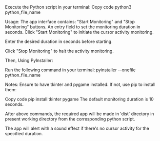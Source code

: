 Execute the Python script in your terminal:
Copy code
python3 python_file_name

Usage:
The app interface contains:
"Start Monitoring" and "Stop Monitoring" buttons.
An entry field to set the monitoring duration in seconds.
Click "Start Monitoring" to initiate the cursor activity monitoring.

Enter the desired duration in seconds before starting.

Click "Stop Monitoring" to halt the activity monitoring.

Then,
Using PyInstaller:

Run the following command in your terminal:
pyinstaller --onefile python_file_name


Notes:
Ensure to have tkinter and pygame installed. If not, use pip to install them:

Copy code
pip install tkinter pygame
The default monitoring duration is 10 seconds.

After above commands, the required app will be made in 'dist' directory in present working directory from the corresponding python script.

The app will alert with a sound effect if there's no cursor activity for the specified duration.
